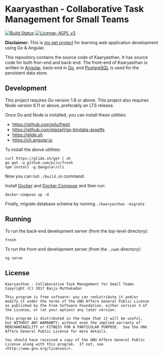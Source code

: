 # Kaaryasthan - Collaborative Task Management for Small Teams

[![Build Status](https://travis-ci.org/kaaryasthan/kaaryasthan.svg?branch=master)](https://travis-ci.org/kaaryasthan/kaaryasthan)
[![License: AGPL v3](https://img.shields.io/badge/License-AGPL%20v3-blue.svg)](https://www.gnu.org/licenses/agpl-3.0)

**Disclaimer:** This is [my pet project] for learning web application
development using Go & Angular.

This repository contains the source code of Kaaryasthan.  It has
source code for both fron-end and back-end.  The front-end of
Kaaryasthan is written in [Angular], back-end in [Go], and
[PostgreSQL] is used for the persistent data store.

## Development

This project requires Go version 1.8 or above.  This project also
requires Node version 6.11 or above, preferably an LTS release.

Once Go and Node is installed, you can install these utilities:

- <https://github.com/pilu/fresh>
- <https://github.com/elazarl/go-bindata-assetfs>
- <https://glide.sh>
- <https://cli.angular.io>

To install the above utilities:

    curl https://glide.sh/get | sh
    go get -u github.com/pilu/fresh
    npm install -g @angular/cli

Now you can run `./build.sh` command.

Install [Docker] and [Docker Compose] and then run:

    docker-compose up -d

Finally, migrate database schema by running `./kaaryasthan -migrate`

## Running

To run the back-end development server (from the top-level directory):

    fresh

To run the front-end development server (from the `./web` directory):

    ng serve

## License

    Kaaryasthan - Collaborative Task Management for Small Teams
    Copyright (C) 2017 Baiju Muthukadan

    This program is free software: you can redistribute it and/or
    modify it under the terms of the GNU Affero General Public License
    as published by the Free Software Foundation, either version 3 of
    the License, or (at your option) any later version.

    This program is distributed in the hope that it will be useful,
    but WITHOUT ANY WARRANTY; without even the implied warranty of
    MERCHANTABILITY or FITNESS FOR A PARTICULAR PURPOSE.  See the GNU
    Affero General Public License for more details.

    You should have received a copy of the GNU Affero General Public
    License along with this program.  If not, see
    <http://www.gnu.org/licenses/>.

[my pet project]: https://team-coder.com/pet-project
[Go version 1.8]: https://golang.org
[Node version 6.11]: https://nodejs.org/en
[Angular]: https://angular.io
[Go]: https://golang.org
[PostgreSQL]: https://www.postgresql.org
[Docker]: https://docs.docker.com
[Docker Compose]: https://docs.docker.com/compose

